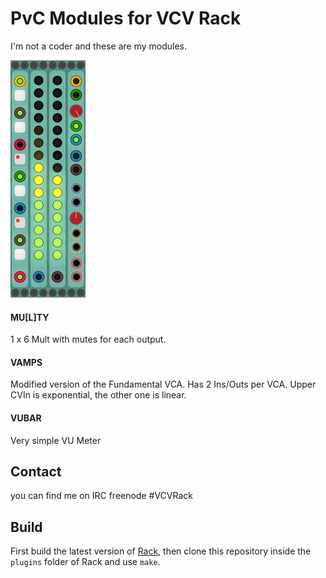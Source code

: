 
# PvC Modules for VCV Rack

I'm not a coder and these are my modules.

![All Modules](/images/AllModules.png?raw=true "All Modules")

#### MU[L]TY

1 x 6 Mult with mutes for each output.


#### VAMPS

Modified version of the Fundamental VCA.
Has 2 Ins/Outs per VCA.
Upper CVIn is exponential, the other one is linear.


#### VUBAR

Very simple VU Meter


## Contact

you can find me on IRC freenode #VCVRack


## Build

First build the latest version of [Rack](https://github.com/VCVRack/Rack), then clone this repository inside the `plugins` folder of Rack and use `make`.

